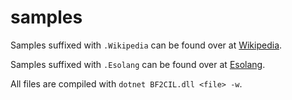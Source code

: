 # samples

Samples suffixed with `.Wikipedia` can be found over at [Wikipedia](https://en.wikipedia.org/wiki/Brainfuck).

Samples suffixed with `.Esolang` can be found over at [Esolang](https://esolangs.org/wiki/Brainfuck).

All files are compiled with `dotnet BF2CIL.dll <file> -w`.
